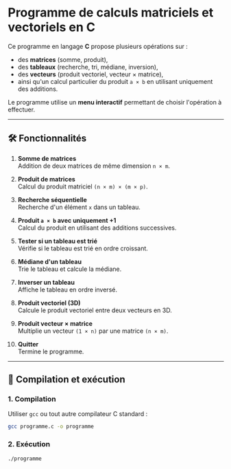 # Programme de calculs matriciels et vectoriels en C

Ce programme en langage **C** propose plusieurs opérations sur :

-   des **matrices** (somme, produit),
-   des **tableaux** (recherche, tri, médiane, inversion),
-   des **vecteurs** (produit vectoriel, vecteur × matrice),
-   ainsi qu'un calcul particulier du produit `a × b` en utilisant
    uniquement des additions.

Le programme utilise un **menu interactif** permettant de choisir
l'opération à effectuer.

------------------------------------------------------------------------

## 🛠️ Fonctionnalités

1.  **Somme de matrices**\
    Addition de deux matrices de même dimension `n × m`.

2.  **Produit de matrices**\
    Calcul du produit matriciel `(n × m) × (m × p)`.

3.  **Recherche séquentielle**\
    Recherche d'un élément `x` dans un tableau.

4.  **Produit `a × b` avec uniquement +1**\
    Calcul du produit en utilisant des additions successives.

5.  **Tester si un tableau est trié**\
    Vérifie si le tableau est trié en ordre croissant.

6.  **Médiane d'un tableau**\
    Trie le tableau et calcule la médiane.

7.  **Inverser un tableau**\
    Affiche le tableau en ordre inversé.

8.  **Produit vectoriel (3D)**\
    Calcule le produit vectoriel entre deux vecteurs en 3D.

9.  **Produit vecteur × matrice**\
    Multiplie un vecteur `(1 × n)` par une matrice `(n × m)`.

10. **Quitter**\
    Termine le programme.

------------------------------------------------------------------------

## 🚀 Compilation et exécution

### 1. Compilation

Utiliser `gcc` ou tout autre compilateur C standard :

``` bash
gcc programme.c -o programme
```

### 2. Exécution

``` bash
./programme
```
